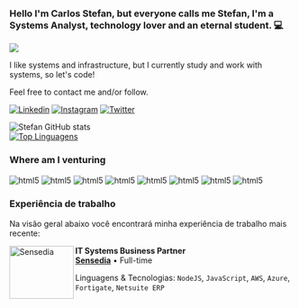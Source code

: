 ### Hello I'm Carlos Stefan, but everyone calls me Stefan, I'm a Systems Analyst, technology lover and an eternal student. 💻

<div style="display: inline_black">
  <img src="https://c.tenor.com/sZSARlyRmLoAAAAC/tom-hanks-hi.gif">
</div>

I like systems and infrastructure, but I currently study and work with systems, so let's code!

Feel free to contact me and/or follow.

[![Linkedin](https://img.shields.io/badge/LinkedIn-0077B5?style=for-the-badge&logo=linkedin&logoColor=white)](https://www.linkedin.com/in/carlosstefan/)
[![Instagram](https://img.shields.io/badge/Instagram-E4405F?style=for-the-badge&logo=instagram&logoColor=white)](https://www.instagram.com/stefan.oliveiraa/)
[![Twitter](https://img.shields.io/twitter/follow/oliv_stefan?style=social)](https://twitter.com/oliv_stefan/)

![Stefan GitHub stats](https://github-readme-stats-sigma-five.vercel.app/api?username=StefanOliveira&show_icons=true&theme=merko)
<br>[![Top Linguagens](https://github-readme-stats-sigma-five.vercel.app/api/top-langs/?username=StefanOliveira&layout=compact)](https://github.com/StefanOliveira/github-readme-stats)</br>

### Where am I venturing
<div style="display: inline_block">
    <img align="center" alt="html5" src="https://img.shields.io/badge/HTML5-E34F26?style=for-the-badge&logo=html5&logoColor=white"/>
    <img align="center" alt="html5" src="https://img.shields.io/badge/CSS3-1572B6?style=for-the-badge&logo=css3&logoColor=white"/>
    <img align="center" alt="html5" src="https://img.shields.io/badge/JavaScript-F7DF1E?style=for-the-badge&logo=javascript&logoColor=black"/>
    <img align="center" alt="html5" src="https://img.shields.io/badge/MySQL-00000F?style=for-the-badge&logo=mysql&logoColor=white"/>
    <img align="center" alt="html5" src="https://img.shields.io/badge/Node.js-43853D?style=for-the-badge&logo=node.js&logoColor=white"/>
    <img align="center" alt="html5" src="https://img.shields.io/badge/Python-14354C?style=for-the-badge&logo=python&logoColor=white"/>
    <img align="center" alt="html5" src="https://img.shields.io/badge/java-%23ED8B00.svg?style=for-the-badge&logo=java&logoColor=white"/>
    <img align="center" alt="html5" src="https://img.shields.io/badge/jira-%230A0FFF.svg?style=for-the-badge&logo=jira&logoColor=white"/>
  
</div>

### Experiência de trabalho

Na visão geral abaixo você encontrará minha experiência de trabalho mais recente:

[<img align="left" height="94px" width="114px" alt="Sensedia" src="https://4209582.fs1.hubspotusercontent-na1.net/hubfs/4209582/Brand%20Sensedia/Sensedia%20Oficial/.PNG%20Trendmark/Sensedia_vertical_color_CR.png"/>](https://www.sensedia.com/)

**IT Systems Business Partner** \
[**Sensedia**](https://www.sensedia.com/) • Full-time 

Linguagens & Tecnologias: `NodeJS`, `JavaScript`, `AWS`, `Azure`, `Fortigate`, `Netsuite ERP`\
<br/>
